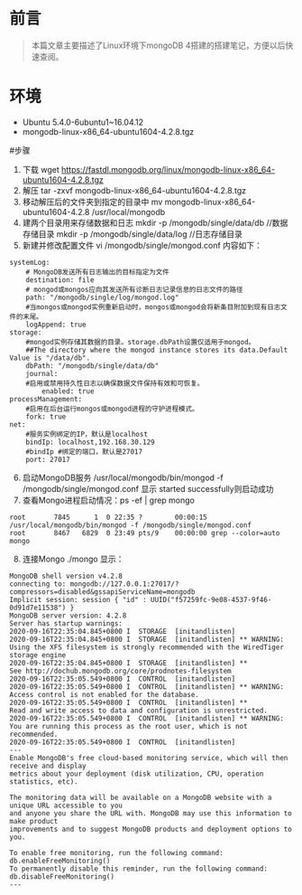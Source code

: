# 前言
> 本篇文章主要描述了Linux环境下mongoDB 4搭建的搭建笔记，方便以后快速查阅。

# 环境
- Ubuntu 5.4.0-6ubuntu1~16.04.12
- mongodb-linux-x86_64-ubuntu1604-4.2.8.tgz

#步骤
1. 下载
wget https://fastdl.mongodb.org/linux/mongodb-linux-x86_64-ubuntu1604-4.2.8.tgz
2.  解压
tar -zxvf mongodb-linux-x86_64-ubuntu1604-4.2.8.tgz
3. 移动解压后的文件夹到指定的目录中
mv mongodb-linux-x86_64-ubuntu1604-4.2.8 /usr/local/mongodb
4. 建两个目录用来存储数据和日志
mkdir -p /mongodb/single/data/db  //数据存储目录
mkdir -p /mongodb/single/data/log //日志存储目录
5. 新建并修改配置文件
vi /mongodb/single/mongod.conf
内容如下：
```
systemLog:
    # MongoDB发送所有日志输出的目标指定为文件
    destination: file
    # mongod或mongos应向其发送所有诊断日志记录信息的日志文件的路径
    path: "/mongodb/single/log/mongod.log"
    #当mongos或mongod实例重新启动时，mongos或mongod会将新条目附加到现有日志文件的末尾。
    logAppend: true
storage:
    #mongod实例存储其数据的目录。storage.dbPath设置仅适用于mongod。
    ##The directory where the mongod instance stores its data.Default Value is "/data/db".
    dbPath: "/mongodb/single/data/db"
    journal:
    #启用或禁用持久性日志以确保数据文件保持有效和可恢复。
        enabled: true
processManagement:
    #启用在后台运行mongos或mongod进程的守护进程模式。
    fork: true
net:
    #服务实例绑定的IP，默认是localhost
    bindIp: localhost,192.168.30.129
    #bindIp #绑定的端口，默认是27017
    port: 27017
```
6. 启动MongoDB服务
 /usr/local/mongodb/bin/mongod -f /mongodb/single/mongod.conf
显示 started successfully则启动成功
7. 查看Mongo进程启动情况：ps -ef | grep mongo
```
root       7845      1  0 22:35 ?        00:00:15 /usr/local/mongodb/bin/mongod -f /mongodb/single/mongod.conf
root       8467   6829  0 23:49 pts/9    00:00:00 grep --color=auto mongo
```
8. 连接Mongo
./mongo
显示：
```
MongoDB shell version v4.2.8
connecting to: mongodb://127.0.0.1:27017/?compressors=disabled&gssapiServiceName=mongodb
Implicit session: session { "id" : UUID("f57259fc-9e08-4537-9f46-0d91d7e11538") }
MongoDB server version: 4.2.8
Server has startup warnings:
2020-09-16T22:35:04.845+0800 I  STORAGE  [initandlisten]
2020-09-16T22:35:04.845+0800 I  STORAGE  [initandlisten] ** WARNING: Using the XFS filesystem is strongly recommended with the WiredTiger storage engine
2020-09-16T22:35:04.845+0800 I  STORAGE  [initandlisten] **          See http://dochub.mongodb.org/core/prodnotes-filesystem
2020-09-16T22:35:05.549+0800 I  CONTROL  [initandlisten]
2020-09-16T22:35:05.549+0800 I  CONTROL  [initandlisten] ** WARNING: Access control is not enabled for the database.
2020-09-16T22:35:05.549+0800 I  CONTROL  [initandlisten] **          Read and write access to data and configuration is unrestricted.
2020-09-16T22:35:05.549+0800 I  CONTROL  [initandlisten] ** WARNING: You are running this process as the root user, which is not recommended.
2020-09-16T22:35:05.549+0800 I  CONTROL  [initandlisten]
---
Enable MongoDB's free cloud-based monitoring service, which will then receive and display
metrics about your deployment (disk utilization, CPU, operation statistics, etc).

The monitoring data will be available on a MongoDB website with a unique URL accessible to you
and anyone you share the URL with. MongoDB may use this information to make product
improvements and to suggest MongoDB products and deployment options to you.

To enable free monitoring, run the following command: db.enableFreeMonitoring()
To permanently disable this reminder, run the following command: db.disableFreeMonitoring()
---
```

